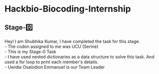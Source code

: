 <h1> Hackbio-Biocoding-Internship </h1>
<h2>Stage-0️⃣</h2>
Hey! I am Shubhika Kumar, I have completed the task for this stage.<br> 
- The codon assigned to me was UCU (Serine)<br>
- This is my Stage-0 Task<br>
- I have used nested dictionaries as a data structure to solve this task. And used a for loop to      print each member's details.<br>
- Uwidia Osalodion Emmanuel is our Team Leader<br>
